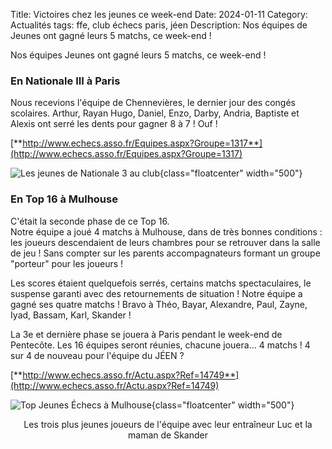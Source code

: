 Title: Victoires chez les jeunes ce week-end
Date: 2024-01-11
Category: Actualités
tags: ffe, club échecs paris, jéen
Description: Nos équipes de Jeunes ont gagné leurs 5 matchs, ce week-end !

Nos équipes Jeunes ont gagné leurs 5 matchs, ce week-end !

### En Nationale III à Paris

Nous recevions l'équipe de Chennevières, le dernier jour des congés scolaires. Arthur, Rayan Hugo, Daniel, Enzo, Darby, Andria, Baptiste et Alexis ont serré les dents pour gagner 8 à 7 ! Ouf !

[**http://www.echecs.asso.fr/Equipes.aspx?Groupe=1317**](http://www.echecs.asso.fr/Equipes.aspx?Groupe=1317)

![Les jeunes de Nationale 3 au club]({static}/images/2024-01-11_n3.jpg){class="floatcenter" width="500"}</br>

### En Top 16 à Mulhouse

C'était la seconde phase de ce Top 16.  
Notre équipe a joué 4 matchs à Mulhouse, dans de très bonnes conditions : les joueurs descendaient de leurs chambres pour se retrouver dans la salle de jeu ! Sans compter sur les parents accompagnateurs formant un groupe "porteur" pour les joueurs !

Les scores étaient quelquefois serrés, certains matchs spectaculaires, le suspense garanti avec des retournements de situation ! Notre équipe a gagné ses quatre matchs !
Bravo à Théo, Bayar, Alexandre, Paul, Zayne, Iyad, Bassam, Karl, Skander !

La 3e et dernière phase se jouera à Paris pendant le week-end de Pentecôte. Les 16 équipes seront réunies, chacune jouera... 4 matchs !
4 sur 4 de nouveau pour l'équipe du JÉEN ?

[**http://www.echecs.asso.fr/Actu.aspx?Ref=14749**](http://www.echecs.asso.fr/Actu.aspx?Ref=14749)


![Top Jeunes Échecs à Mulhouse]({static}/images/2024-01-11_top_jeunes.jpg){class="floatcenter" width="500"}</br>
<div align="center">Les trois plus jeunes joueurs de l'équipe avec leur entraîneur Luc et la maman de Skander</div>
